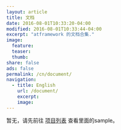 ```yaml
---
layout: article
title: 文档
date: 2016-08-01T10:33:20-04:00
modified: 2016-08-01T10:33:44-04:00
excerpt: "atframework 的文档合集."
image:
  feature:
  teaser:
  thumb:
share: false
ads: false
permalink: /cn/document/
navigation:
  - title: English
    url: /document/
    excerpt:
    image:
---
```


暂无，请先前往 [项目列表](/cn/projects/) 查看里面的sample。